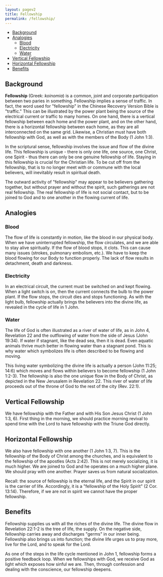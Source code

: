 ```yaml
---
layout: pagev2
title: Fellowship
permalink: /fellowship/
---
```

- [Background](#background)
- [Analogies](#analogies)
  - [Blood](#blood)
  - [Electricity](#electricity)
  - [Water](#water)
- [Vertical Fellowship](#vertical-fellowship)
- [Horizontal Fellowship](#horizontal-fellowship)
- [Benefits](#benefits)

## Background

**Fellowship** (Greek: *koinomia*) is a common, joint and corporate participation between two paries in something. Fellowship implies a sense of traffic. In fact, the word used for "fellowship" in the Chinese Recovery Version Bible is "traffic." This can be illustrated by the power plant being the source of the electrical current or traffic to many homes. On one hand, there is a vertical fellowship between each home and the power plant, and on the other hand, there is a horizontal fellowship between each home, as they are all interconnected on the same grid. Likewise, a Christian must have both fellowship with God, as well as with the members of the Body (1 John 1:3).

In the scriptural sense, fellowship involves the issue and flow of the divine life. This fellowship is unique - there is only one life, one source, one Christ, one Spirit - thus there can only be one genuine fellowship of life. Staying in this fellowship is crucial for the Christian life. To be cut off from the fellowship, that is to no longer meet with or commune with the local believers, will inevitably result in spiritual death.

The outward activity of "fellowship" may appear to be believers gathering together, but without prayer and without the spirit, such gatherings are not real fellowship. The real fellowship of life is not social contact, but to be joined to God and to one another in the flowing current of life.

## Analogies

### Blood

The flow of life is constantly in motion, like the blood in our physical body. When we have uninterrupted fellowship, the flow circulates, and we are able to stay alive spiritually. If the flow of blood stops, it clots. This can cause many issues (strokes, pulmonary embolism, etc.). We have to keep the blood flowing for our Body to function properly. The lack of flow results in detachment, death and darkness.

### Electricity

In an electrical circuit, the current must be switched on and kept flowing. When a light switch is on, then the current connects the bulb to the power plant. If the flow stops, the circuit dies and stops functioning. As with the light bulb, fellowship actually brings the believers into the divine life, as revealed in the cycle of life in 1 John.

### Water

The life of God is often illustrated as a river of water of life, as in John 4, Revelation 22 and the outflowing of water from the side of Jesus (John 19:34). If water if stagnant, like the dead sea, then it is dead. Even aquatic animals thrive much better in flowing water than a stagnant pond. This is why water which symbolizes life is often described to be flowing and moving.

This living water symbolizing the divine life is actually a person (John 11:25; 14:6) which moves and flows within believers to become fellowship (1 John 1:2-3). The fellowship is also the one unique flow in the Body of Christ, as depicted in the New Jerusalem in Revelation 22. This river of water of life proceeds out of the throne of God to the rest of the city (Rev. 22:1).

## Vertical Fellowship

We have fellowship with the Father and with His Son Jesus Christ (1 John 1:3, 6). First thing in the morning, we should practice morning revival to spend time with the Lord to have fellowship with the Triune God directly.

## Horizontal Fellowship

We also have fellowship with one another (1 John 1:3, 7). This is the fellowship of the Body of Christ among the churches, and is equivalent to the fellowship of the apostles (Acts 2:42). This is not merely socializing, it is much higher. We are joined to God and he operates on a much higher plane. We should pray with one another. Prayer saves us from natural socialization.

Recall: the source of fellowship is the eternal life, and the Spirit in our spirit is the carrier of life. Accordingly, it is a "fellowship of the Holy Spirit" (2 Cor. 13:14). Therefore, if we are not in spirit we cannot have the proper fellowship. 

## Benefits

Fellowship supplies us with all the riches of the divine life. The divine flow in Revelation 22:1-2 is the tree of life, the supply. On the negative side, fellowship carries away and discharges "germs" in our inner being. Fellowship also brings us into function; the divine life urges us to pray more, live for the Lord, and to speak for the Lord. 

As one of the steps in the life cycle mentioned in John 1, fellowship forms a positive feedback loop. When we fellowships with God, we receive God as light which exposes how sinful we are. Then, through confession and dealing with the conscience, our fellowship deepens.




